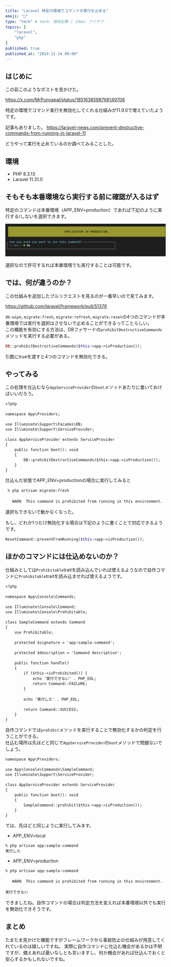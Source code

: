 ```yaml
---
title: "Laravel 特定の環境でコマンドの実行を止める"
emoji: "🎃"
type: "tech" # tech: 技術記事 / idea: アイデア
topics: [
    "laravel",
    "php"
]
published: true
published_at: "2024-11-14 08:00"
---
```


## はじめに

この前このようなポストを見かけた。

https://x.com/MrPunyapal/status/1851638598766149706

特定の環境でコマンド実行を無効化してくれる仕組みが11.9.0で増えていたようです。

記事もありました。
https://laravel-news.com/prevent-destructive-commands-from-running-in-laravel-11

どうやって実行を止めているのか調べてみることした。

## 環境

- PHP 8.3.13
- Laravel 11.31.0

## そもそも本番環境なら実行する前に確認が入るはず

特定のコマンドは本番環境（APP_ENV=production）であれば下記のように実行する/しないを選択できます。

![](/images/98ca9732f5c700/1.png)

選択なので許可するれば本番環境でも実行することは可能です。

## では、何が違うのか？

この仕組みを追加したプルリクエストを見るのが一番早いので見てみます。

https://github.com/laravel/framework/pull/51376

`db:wipe`, `migrate:fresh`, `migrate:refresh`, `migrate:reset`の4つのコマンドが本番環境では実行を選択はさせないで止めることができるってことらしい。  
この機能を有効にする方法は、DBファサードの`prohibitDestructiveCommands`メソッドを実行する必要がある。

```php
DB::prohibitDestructiveCommands($this->app->isProduction());
```

引数にtrueを渡すと4つのコマンドを無効化できる。  

## やってみる

この処理を仕込むなら`AppServiceProvider`の`boot`メソッドあたりに書いておけばいいだろう。

```php:app/Providers/AppServiceProvider.php
<?php

namespace App\Providers;

use Illuminate\Support\Facades\DB;
use Illuminate\Support\ServiceProvider;

class AppServiceProvider extends ServiceProvider
{
    public function boot(): void
    {
        DB::prohibitDestructiveCommands($this->app->isProduction());
    }
}
```

仕込んだ状態でAPP_ENV=productionの場合に実行してみると

```bash
 % php artisan migrate:fresh

   WARN  This command is prohibited from running in this environment.  

```

選択もできないで動かなくなった。

もし、どれか1つだけ無効化する場合は下記のように書くことで対応できるようです。

```php
ResetCommand::preventFromRunning($this->app->isProduction());
```

## ほかのコマンドには仕込めないのか？

仕組みとしては`Prohibitable`traitを読み込んでいれば使えるようなので自作コマンドに`Prohibitable`traitを読み込ませれば使えるようです。

```php:app/Console/Commands/SampleCommand.php
<?php

namespace App\Console\Commands;

use Illuminate\Console\Command;
use Illuminate\Console\Prohibitable;

class SampleCommand extends Command
{
    use Prohibitable;

    protected $signature = 'app:sample-command';

    protected $description = 'Command description';

    public function handle()
    {
        if ($this->isProhibited()) {
            echo '実行できない' . PHP_EOL;
            return Command::FAILURE;
        }

        echo '実行した' . PHP_EOL;

        return Command::SUCCESS;
    }
}
```

自作コマンドでは`prohibit`メソッドを実行することで無効化するかの判定を行うことができる。  
仕込む場所は先ほどと同じで`AppServiceProvider`の`boot`メソッドで問題ないでしょう。


```php:app/Providers/AppServiceProvider.php
namespace App\Providers;

use App\Console\Commands\SampleCommand;
use Illuminate\Support\ServiceProvider;

class AppServiceProvider extends ServiceProvider
{
    public function boot(): void
    {
        SampleCommand::prohibit($this->app->isProduction());
    }
}
```

では、先ほどと同じように実行してみます。

- APP_ENV=local

```bash
% php artisan app:sample-command
実行した
```

- APP_ENV=production

```bash
% php artisan app:sample-command

   WARN  This command is prohibited from running in this environment.  

実行できない
```

できましたね。自作コマンドの場合は判定方法を変えれば本番環境以外でも実行を無効化できそうです。

## まとめ

たまたま見かけた機能ですがフレームワークから事故防止の仕組みが用意してくれているのは嬉しいですね。
実際に自作コマンドに仕込む機会があるかは不明ですが、備えあれば憂いなしとも言いますし、何か機会があれば仕込んでおくと安心するかもしれないですね。
